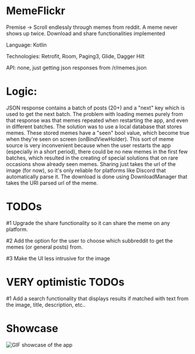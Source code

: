 # MemeFlickr
Premise -> Scroll endlessly through memes from reddit. A meme never shows up twice. Download and share functionalities implemented


Language: Kotlin

Technologies: Retrofit, Room, Paging3, Glide, Dagger Hilt

API: none, just getting json responses from /r/memes.json


# Logic:

JSON response contains a batch of posts (20+) and a "next" key which is used to get the next batch.
The problem with loading memes purely from that response was that memes repeated when restarting the app, and even in different batches.
The solution was to use a local database that stores memes. These stored memes have a "seen" bool value, which become true when they're seen on screen (onBindViewHolder). 
This sort of meme source is very inconvenient because when the user restarts the app (especially in a short period), there could be no new memes in the first few batches, which resulted in the creating of special solutions that on rare occasions show already seen memes. 
Sharing just takes the url of the image (for now), so it's only reliable for platforms like Discord that automatically parse it. 
The download is done using DownloadManager that takes the URI parsed url of the meme. 



# TODOs


#1 Upgrade the share functionality so it can share the meme on any platform.

#2 Add the option for the user to choose which subbreddit to get the memes (or general posts) from.

#3 Make the UI less intrusive for the image



# VERY optimistic TODOs

#1 Add a search functionality that displays results if matched with text from the image, title, description, etc..


# Showcase
![GIF showcase of the app](https://cdn.discordapp.com/attachments/707574253116981274/800323449192972308/20210117-121117_2.gif)

